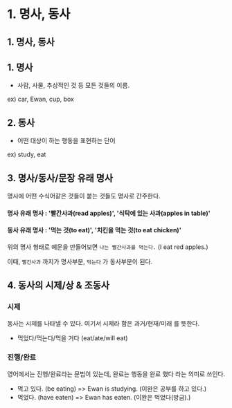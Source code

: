 # 1. 명사, 동사

## 1. 명사, 동사

## 1. 명사

* 사람, 사물, 추상적인 것 등 모든 것들의 이름.

ex) car, Ewan, cup, box

## 2. 동사

* 어떤 대상이 하는 행동을 표현하는 단어

ex) study, eat

## 3. 명사/동사/문장 유래 명사

명사에 어떤 수식어같은 것들이 붙는 것들도 명사로 간주한다.

#### 명사 유래 명사 : '빨간사과(read apples)', '식탁에 있는 사과(apples in table)'

#### 동사 유래 명사 : '먹는 것(to eat)', '치킨을 먹는 것(to eat chicken)'

위의 명사 형태로 예문을 만들어보면 `나는 빨간사과를 먹는다.` (I eat red apples.)

이때, `빨간사과` 까지가 명사부분, `먹는다` 가 동사부분이 된다.

## 4. 동사의 시제/상 & 조동사

### 시제

동사는 시제를 나타낼 수 있다. 여기서 시제라 함은 과거/현재/미래 를 뜻한다.

* 먹었다/먹는다/먹을 거다 (eat/ate/will eat)

### 진행/완료

영어에서는 진행/완료라는 문법이 있는데, 완료는 행동을 완료 했다 라는 의미로 쓰인다.

* 먹고 있다. (be eating) => Ewan is studying. (이완은 공부를 하고 있다.)
* 먹었다. (have eaten) => Ewan has eaten. (이완은 먹었다(방금).)
